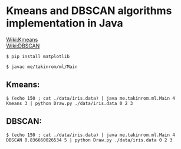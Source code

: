 # Kmeans and DBSCAN algorithms implementation in Java
[Wiki:Kmeans](https://en.wikipedia.org/wiki/K-means_clustering)  
[Wiki:DBSCAN](https://en.wikipedia.org/wiki/DBSCAN)
```
$ pip install matplotlib
```
```
$ javac me/takinrom/ml/Main
```
## Kmeans:
```
$ (echo 150 ; cat ./data/iris.data) | java me.takinrom.ml.Main 4 Kmeans 3 | python Draw.py ./data/iris.data 0 2 3
```
## DBSCAN:
```
$ (echo 150 ; cat ./data/iris.data) | java me.takinrom.ml.Main 4 DBSCAN 0.836660026534 5 | python Draw.py ./data/iris.data 0 2 3
```